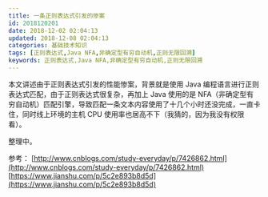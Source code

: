 ```yaml
---
title: 一条正则表达式引发的惨案
id: 2018120201
date: 2018-12-02 02:04:13
updated: 2018-12-08 02:04:13
categories: 基础技术知识
tags: [正则表达式,Java NFA,非确定型有穷自动机,正则无限回溯]
keywords: 正则表达式,Java NFA,非确定型有穷自动机,正则无限回溯
---
```


本文讲述由于正则表达式引发的性能惨案，背景就是使用 Java 编程语言进行正则表达式匹配，由于正则表达式很复杂，再加上 Java 使用的是 NFA（非确定型有穷自动机）匹配引擎，导致匹配一条文本内容使用了十几个小时还没完成，一直卡住，同时线上环境的主机 CPU 使用率也居高不下（我猜的，因为我没有权限看）。

<!-- more -->

整理中。

参考：
[http://www.cnblogs.com/study-everyday/p/7426862.html](http://www.cnblogs.com/study-everyday/p/7426862.html)
[https://www.jianshu.com/p/5c2e893b8d5d](https://www.jianshu.com/p/5c2e893b8d5d)
